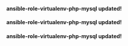 #### ansible-role-virtualenv-php-mysql updated!
#### ansible-role-virtualenv-php-mysql updated!
#### ansible-role-virtualenv-php-mysql updated!
